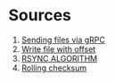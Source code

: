 # Sources

1. [Sending files via gRPC](https://ops.tips/blog/sending-files-via-grpc/)
1. [Write file with offset](https://stackoverflow.com/a/38632771)
1. [RSYNC ALGORITHM](https://rsync.samba.org/tech_report/node2.html)
1. [Rolling checksum](https://rsync.samba.org/tech_report/node3.html)
